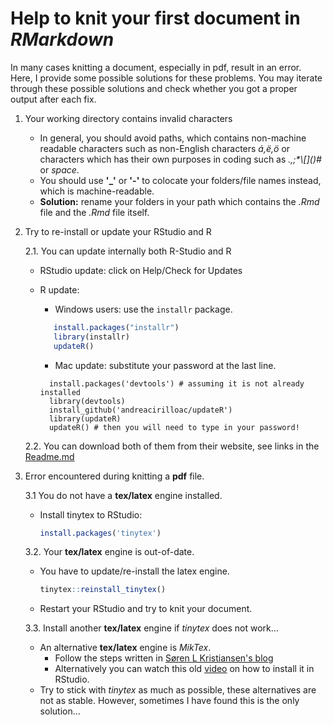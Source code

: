 # Help to knit your first document in *RMarkdown*

In many cases knitting a document, especially in pdf, result in an error. Here, I provide some possible solutions for these problems.
You may iterate through these possible solutions and check whether you got a proper output after each fix.

1. Your working directory contains invalid characters
    - In general, you should avoid paths, which contains non-machine readable characters such as non-English characters *á,ë,ö* or characters which has their own purposes in coding such as *.,;\*\\\[\]\(\)\#* or *space*.
    - You should use **'_'** or **'-'** to colocate your folders/file names instead, which is machine-readable.
    - **Solution:** rename your folders in your path which contains the *.Rmd* file and the *.Rmd* file itself.

2. Try to re-install or update your RStudio and R

    2.1. You can update internally both R-Studio and R
      - RStudio update: click on Help/Check for Updates
      - R update:
        * Windows users: use the `installr` package.

         ```r 
            install.packages("installr")
            library(installr)
            updateR()
         ```

        * Mac update: substitute your password at the last line.
               
        ```r,
          install.packages('devtools') # assuming it is not already installed
          library(devtools)
          install_github('andreacirilloac/updateR')
          library(updateR)
          updateR() # then you will need to type in your password!
        ```


    2.2. You can download both of them from their website, see links in the [Readme.md](https://github.com/regulyagoston/BA21_Coding/blob/main/README.md)
  
3. Error encountered during knitting a **pdf** file.

    3.1 You do not have a **tex/latex** engine installed.
      - Install tinytex to RStudio:
        ```r
        install.packages('tinytex')
        ```
    
    3.2. Your **tex/latex** engine is out-of-date.
      - You have to update/re-install the latex engine.
         
          ```r
          tinytex::reinstall_tinytex()
          ```
        
      - Restart your RStudio and try to knit your document.
        
    3.3. Install another **tex/latex** engine if *tinytex* does not work...
      - An alternative **tex/latex** engine is *MikTex*. 
          * Follow the steps written in [Søren L Kristiansen's blog](https://medium.com/@sorenlind/create-pdf-reports-using-r-r-markdown-latex-and-knitr-on-windows-10-952b0c48bfa9)
          * Alternatively you can watch this old [video](https://www.youtube.com/watch?v=k-xSGZ-RLBU&ab_channel=OutLieer) on how to install it in RStudio.
      - Try to stick with *tinytex* as much as possible, these alternatives are not as stable. However, sometimes I have found this is the only solution...
